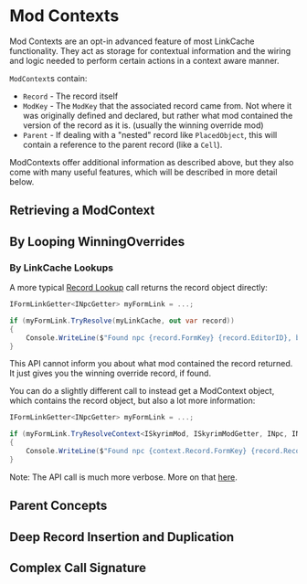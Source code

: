 # Mod Contexts
Mod Contexts are an opt-in advanced feature of most LinkCache functionality.  They act as storage for contextual information and the wiring and logic needed to perform certain actions in a context aware manner.

`ModContext`s contain:
- `Record` - The record itself
- `ModKey` - The `ModKey` that the associated record came from.  Not where it was originally defined and declared, but rather what mod contained the version of the record as it is. (usually the winning override mod)
- `Parent` - If dealing with a "nested" record like `PlacedObject`, this will contain a reference to the parent record (like a `Cell`).

ModContexts offer additional information as described above, but they also come with many useful features, which will be described in more detail below.

## Retrieving a ModContext
## By Looping WinningOverrides

### By LinkCache Lookups
A more typical [Record Lookup](Record-Lookup.md) call returns the record object directly:
```cs
IFormLinkGetter<INpcGetter> myFormLink = ...;

if (myFormLink.TryResolve(myLinkCache, out var record))
{
    Console.WriteLine($"Found npc {record.FormKey} {record.EditorID}, but I don't know what mod contained it");
}
```

This API cannot inform you about what mod contained the record returned.  It just gives you the winning override record, if found.

You can do a slightly different call to instead get a ModContext object, which contains the record object, but also a lot more information:
```cs
IFormLinkGetter<INpcGetter> myFormLink = ...;

if (myFormLink.TryResolveContext<ISkyrimMod, ISkyrimModGetter, INpc, INpcGetter>(myLinkCache, out var context))
{
    Console.WriteLine($"Found npc {context.Record.FormKey} {record.Record.EditorID}, which was found in mod {context.ModKey}");
}
```

Note:  The API call is much more verbose.  More on that [here](https://github.com/Mutagen-Modding/Mutagen/wiki/ModContexts#complex-call-signature).

## Parent Concepts

## Deep Record Insertion and Duplication

## Complex Call Signature
